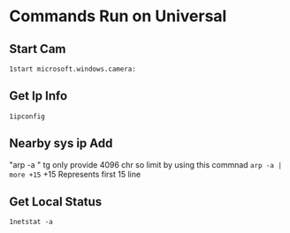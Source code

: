 # Commands Run on Universal


## Start Cam
```1start microsoft.windows.camera:```

## Get Ip Info
```1ipconfig```

## Nearby sys ip Add
"arp -a "
tg only provide 4096 chr so limit by using this commnad
```arp -a | more +15```
+15 Represents first 15 line

## Get Local Status 
```1netstat -a```
